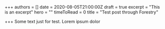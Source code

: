 +++
authors = []
date = 2020-08-05T21:00:00Z
draft = true
excerpt = "This is an excerpt"
hero = ""
timeToRead = 0
title = "Test post through Forestry"

+++
Some text just for test. Lorem ipsum dolor